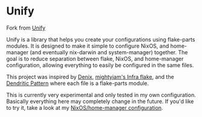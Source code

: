 # Unify

Fork from [Unify](https://codeberg.org/quasigod/unify)


Unify is a library that helps you create your configurations using flake-parts modules. It is designed to make it simple to configure NixOS, and home-manager (and eventually nix-darwin and system-manager) together. The goal is to reduce separation between flake, NixOS, and home-manager configuration, allowing everything to easily be configured in the same files. 

This project was inspired by [Denix](https://github.com/yunfachi/denix), [mightyiam's Infra flake](https://github.com/mightyiam/infra), and the [Dendritic Pattern](https://github.com/mightyiam/dendritic) where each file is a flake-parts module.

This is currently very experimental and only tested in my own configuration. Basically everything here may completely change in the future. If you'd like to try it, take a look at my [NixOS/home-manager configuration](https://codeberg.org/quasigod/nixconfig).
